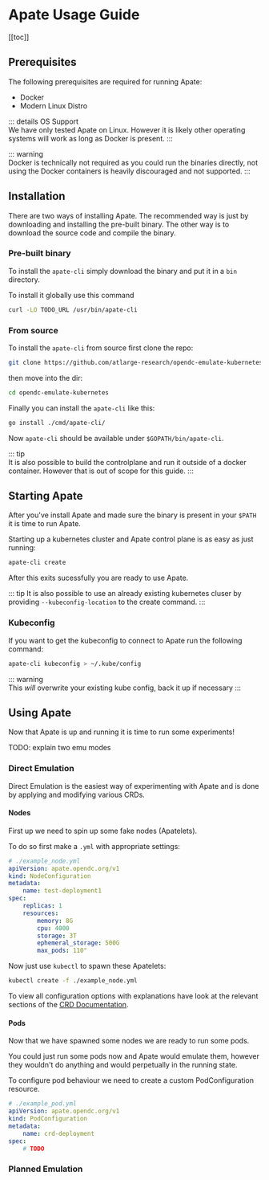 # Apate Usage Guide

[[toc]]

## Prerequisites
The following prerequisites are required for running Apate:
* Docker
* Modern Linux Distro

::: details OS Support  
We have only tested Apate on Linux. However it is likely other operating systems will work as long as Docker is present.
:::

::: warning  
Docker is technically not required as you could run the binaries directly, not using the Docker containers is heavily discouraged and not supported.
:::

## Installation
There are two ways of installing Apate. The recommended way is just by downloading and installing the pre-built binary. The other way is to download the source code and compile the binary.

### Pre-built binary <Badge text="recommended"/>
To install the `apate-cli` simply download the binary and put it in a `bin` directory.

To install it globally use this command
<!-- TODO: add url -->
```sh
curl -LO TODO_URL /usr/bin/apate-cli 
```

### From source
To install the `apate-cli` from source first clone the repo:

```bash
git clone https://github.com/atlarge-research/opendc-emulate-kubernetes
```

then move into the dir:
```bash
cd opendc-emulate-kubernetes
```

Finally you can install the `apate-cli` like this:
```bash
go install ./cmd/apate-cli/
```

Now `apate-cli` should be available under `$GOPATH/bin/apate-cli`.

::: tip  
It is also possible to build the controlplane and run it outside of a docker container. However that is out of scope for this guide.
:::

## Starting Apate
After you've install Apate and made sure the binary is present in your `$PATH` it is time to run Apate.

Starting up a kubernetes cluster and Apate control plane is as easy as just running:
```sh
apate-cli create
```

After this exits sucessfully you are ready to use Apate.

::: tip
It is also possible to use an already existing kubernetes cluser by providing `--kubeconfig-location` to the create command.
:::

### Kubeconfig
If you want to get the kubeconfig to connect to Apate run the following command:
```sh
apate-cli kubeconfig > ~/.kube/config
```
::: warning  
This _will_ overwrite your existing kube config, back it up if necessary
:::
<!-- TODO: Could we use contexts here to make this nicer to work with? -->

## Using Apate
Now that Apate is up and running it is time to run some experiments!

TODO: explain two emu modes

### Direct Emulation
Direct Emulation is the easiest way of experimenting with Apate and is done by applying and modifying various CRDs.
#### Nodes
First up we need to spin up some fake nodes (Apatelets). 

To do so first make a `.yml` with appropriate settings:
```yml
# ./example_node.yml
apiVersion: apate.opendc.org/v1
kind: NodeConfiguration
metadata:
    name: test-deployment1
spec:
    replicas: 1
    resources:
        memory: 8G
        cpu: 4000
        storage: 3T
        ephemeral_storage: 500G
        max_pods: 110"
```

Now just use `kubectl` to spawn these Apatelets:

```sh
kubectl create -f ./example_node.yml
```

 To view all configuration options with explanations have look at the relevant sections of the [CRD Documentation](./configuration.md#nodes).


#### Pods
Now that we have spawned some nodes we are ready to run some pods.

You could just run some pods now and Apate would emulate them, however they wouldn't do anything and would perpetually in the running state.

To configure pod behaviour we need to create a custom PodConfiguration resource.

```yml
# ./example_pod.yml
apiVersion: apate.opendc.org/v1
kind: PodConfiguration
metadata:
    name: crd-deployment
spec:
	# TODO
```



### Planned Emulation
